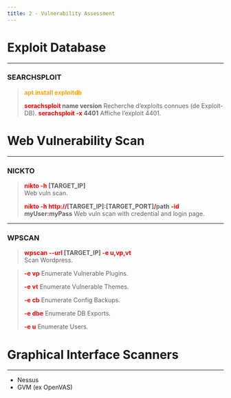```yaml
---
title: 2 - Vulnerability Assessment
---
```


# Exploit Database

---

### SEARCHSPLOIT


 > 
 > **<font color=orange>apt install exploitdb</font>**
 > 
 > **<font color=red>serachsploit</font> name version**
 > Recherche d’exploits connues (de Exploit-DB).
 > **<font color=red>serachsploit -x</font> 4401**
 > Affiche l’exploit 4401.

# Web Vulnerability Scan

---

### NICKTO


 > 
 > **<font color=red>nikto -h</font> \[TARGET_IP\]**	
 > Web vuln scan.
 > 
 > **<font color=red>nikto -h http://</font>\[TARGET_IP\]:\[TARGET_PORT\]<font color=red>/</font>path <font color=red>-id</font> myUser<font color=red>:</font>myPass**
 > Web vuln scan with credential and login page.

---

### WPSCAN


 > 
 > **<font color=red>wpscan --url</font> \[TARGET_IP\] <font color=red>-e u,vp,vt</font>**  
 > Scan Wordpress.


 > 
 > **<font color=red>-e vp</font>**
 > Enumerate Vulnerable Plugins.
 > 
 > **<font color=red>-e vt</font>**
 > Enumerate Vulnerable Themes.
 > 
 > **<font color=red>-e cb</font>**
 > Enumerate Config Backups.
 > 
 > **<font color=red>-e dbe</font>**
 > Enumerate DB Exports.
 > 
 > **<font color=red>-e u</font>**
 > Enumerate Users.

# Graphical Interface Scanners

---

* Nessus
* GVM (ex OpenVAS)
